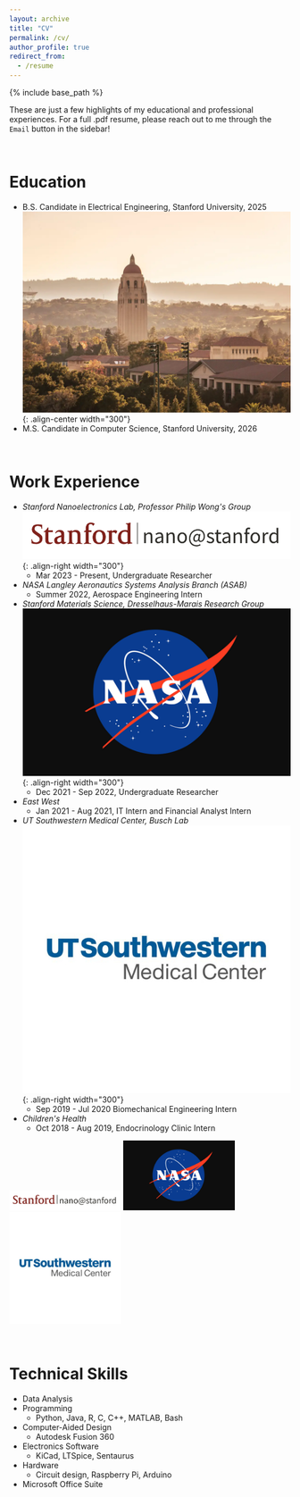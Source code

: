 ```yaml
---
layout: archive
title: "CV"
permalink: /cv/
author_profile: true
redirect_from:
  - /resume
---
```


{% include base_path %}

These are just a few highlights of my educational and professional experiences. For a full .pdf resume, please reach out to me through the `Email` button in the sidebar!

<br/>

Education
======
* B.S. Candidate in Electrical Engineering, Stanford University, 2025
![POV](/images/stanford2.png){: .align-center width="300"}
* M.S. Candidate in Computer Science, Stanford University, 2026

<br/>

Work Experience
======
* *Stanford Nanoelectronics Lab, Professor Philip Wong's Group*
![POV](/images/nano.png){: .align-right width="300"}
  * Mar 2023 - Present, Undergraduate Researcher
* *NASA Langley Aeronautics Systems Analysis Branch (ASAB)*
  * Summer 2022, Aerospace Engineering Intern
* *Stanford Materials Science, Dresselhaus-Marais Research Group*
![POV](/images/nasa.png){: .align-right width="300"}
  * Dec 2021 - Sep 2022, Undergraduate Researcher
* *East West*
  * Jan 2021 - Aug 2021, IT Intern and Financial Analyst Intern
* *UT Southwestern Medical Center, Busch Lab*
![POV](/images/utsw.png){: .align-right width="300"}
  * Sep 2019 - Jul 2020 Biomechanical Engineering Intern
* *Children's Health*
  * Oct 2018 - Aug 2019, Endocrinology Clinic Intern

<p float="left">
  <img src="/images/nano.png" width="200" />
  <img src="/images/nasa.png" width="200" /> 
  <img src="/images/utsw.png" width="200" />
</p>

<br/>

Technical Skills
======
* Data Analysis
* Programming
  * Python, Java, R, C, C++, MATLAB, Bash
* Computer-Aided Design
  * Autodesk Fusion 360
* Electronics Software
  * KiCad, LTSpice, Sentaurus
* Hardware
  * Circuit design, Raspberry Pi, Arduino
* Microsoft Office Suite

<br/>


